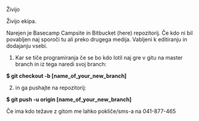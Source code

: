 Živijo

Živijo ekipa.

Narejen je Basecamp Campsite in Bitbucket (here) repozitorij. Če kdo ni bil povabljen naj sporoči tu ali preko drugega medija.
Vabljeni k editiranju in dodajanju vsebi.


1. Kar se tiče programiranja če se bo kdo lotil naj gre v gitu na master branch in iz tega naredi svoj branch:


**$ git checkout -b [name_of_your_new_branch]**


2. in ga pushajte na repozitorij:


**$ git push -u origin [name_of_your_new_branch]**


Če ima kdo težave z gitom me lahko pokliče/sms-a na 041-877-465